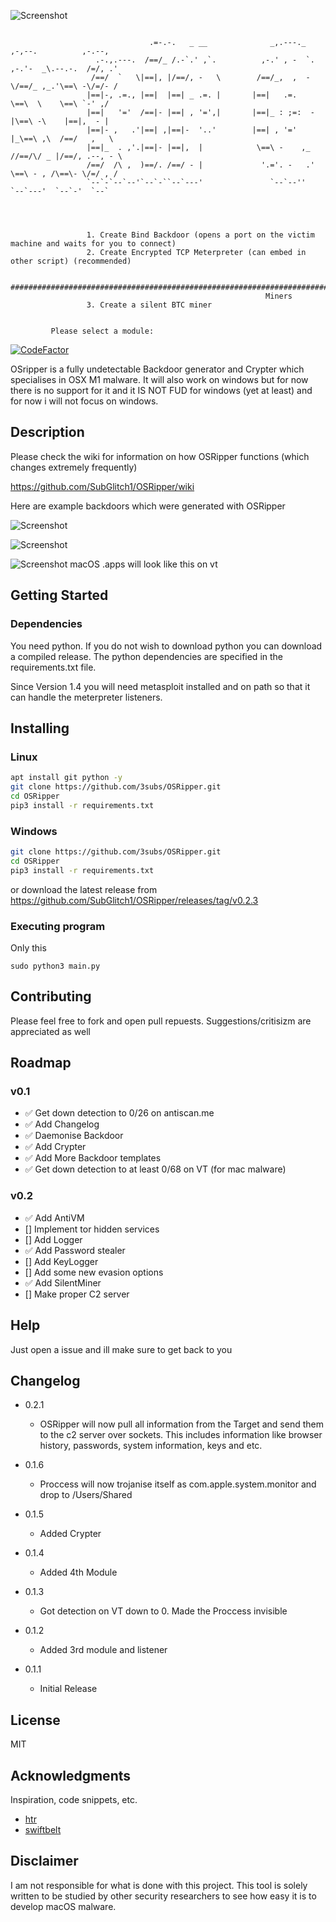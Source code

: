 ![Screenshot](img/OSRipper.png)
```

                               .=-.-.   _ __              _,.---._      ,-,--.          ,-.--, 
                   .-.,.---.  /==/_ /.-`.' ,`.          ,-.' , -  `.  ,-.'-  _\.--.-.  /=/, .' 
                  /==/  `   \|==|, |/==/, -   \        /==/_,  ,  - \/==/_ ,_.'\==\ -\/=/- /   
                 |==|-, .=., |==|  |==| _ .=. |       |==|   .=.     \==\  \    \==\ `-' ,/    
                 |==|   '='  /==|- |==| , '=',|       |==|_ : ;=:  - |\==\ -\    |==|,  - |    
                 |==|- ,   .'|==| ,|==|-  '..'        |==| , '='     |_\==\ ,\  /==/   ,   \   
                 |==|_  . ,'.|==|- |==|,  |            \==\ -    ,_ //==/\/ _ |/==/, .--, - \  
                 /==/  /\ ,  )==/. /==/ - |             '.='. -   .' \==\ - , /\==\- \/=/ , /  
                 `--`-`--`--'`--`-``--`---'               `--`--''    `--`---'  `--`-'  `--`   




                 1. Create Bind Backdoor (opens a port on the victim machine and waits for you to connect)
                 2. Create Encrypted TCP Meterpreter (can embed in other script) (recommended)

                 ##########################################################################################
                                                         Miners
                 3. Create a silent BTC miner


         Please select a module: 

```

[![CodeFactor](https://www.codefactor.io/repository/github/subglitch1/osripper/badge)](https://www.codefactor.io/repository/github/subglitch1/osripper/)

OSripper is a fully undetectable Backdoor generator and Crypter which specialises in OSX M1 malware. It will also work on windows but for now there is no support for it and it IS NOT FUD for windows (yet at least) and for now i will not focus on windows.

## Description

Please check the wiki for information on how OSRipper functions (which changes extremely frequently)

https://github.com/SubGlitch1/OSRipper/wiki

Here are example backdoors which were generated with OSRipper

![Screenshot](img/example.png)

![Screenshot](img/vt.png)

![Screenshot](img/vt_app.png)
macOS .apps will look like this on vt

## Getting Started

### Dependencies

You  need python. If you do not wish to download python you can download a compiled release.
The python dependencies are specified in the requirements.txt file.

Since Version 1.4 you will need metasploit installed and on path so that it can handle the meterpreter listeners.


## Installing
### Linux
```bash
apt install git python -y
git clone https://github.com/3subs/OSRipper.git
cd OSRipper
pip3 install -r requirements.txt
```
### Windows
```bash
git clone https://github.com/3subs/OSRipper.git
cd OSRipper
pip3 install -r requirements.txt
```
or download the latest release from https://github.com/SubGlitch1/OSRipper/releases/tag/v0.2.3

### Executing program
Only this
```
sudo python3 main.py
```
## Contributing
Please feel free to fork and open pull repuests. Suggestions/critisizm are appreciated as well
<!-- ROADMAP -->
## Roadmap
### v0.1
- ✅ Get down detection to 0/26 on antiscan.me
- ✅ Add Changelog
- ✅ Daemonise Backdoor
- ✅ Add Crypter
- ✅ Add More Backdoor templates
- ✅ Get down detection to at least 0/68 on VT (for mac malware)

### v0.2
- ✅ Add AntiVM 
- [] Implement tor hidden services
- [] Add  Logger
- ✅ Add Password stealer
- [] Add KeyLogger
- [] Add some new evasion options
- ✅ Add SilentMiner
- [] Make proper C2 server

## Help

Just open a issue and ill make sure to get back to you

## Changelog
* 0.2.1
    * OSRipper will now pull all information from the Target and send them to the c2 server over sockets. This includes information like browser history, passwords, system information, keys and etc.


* 0.1.6
    * Proccess will now trojanise itself as com.apple.system.monitor and drop to /Users/Shared
* 0.1.5
    * Added Crypter
* 0.1.4
    * Added 4th Module
* 0.1.3
    * Got detection on VT down to 0. Made the Proccess invisible
* 0.1.2
    * Added 3rd module and listener
* 0.1.1
    * Initial Release

## License

MIT

## Acknowledgments

Inspiration, code snippets, etc.
* [htr](https://github.com/htr-tech/PyObfuscate)
* [swiftbelt](https://github.com/cedowens/SwiftBelt)

## Disclaimer
I am not responsible for what is done with this project. This tool is solely written to be studied by other security researchers to see how easy it is to develop macOS malware.






